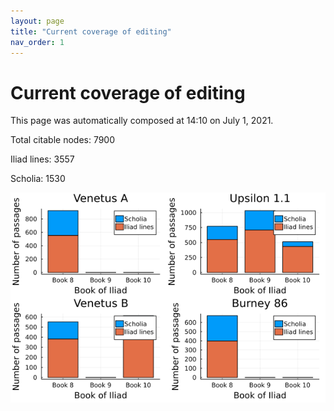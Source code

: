 ```yaml
---
layout: page
title: "Current coverage of editing"
nav_order: 1
---
```



# Current coverage of editing

This page was automatically composed at 14:10 on July 1, 2021.

Total citable nodes: 7900

Iliad lines: 3557

Scholia: 1530

![Summary of coverage](./coverage.png)